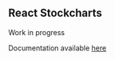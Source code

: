 ## React Stockcharts

Work in progress

Documentation available [here](http://rrag.github.io/react-stockcharts/)